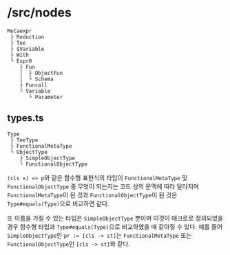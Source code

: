 # /src/nodes

```
Metaexpr
 ├ Reduction
 ├ Tee
 ├ $Variable
 ├ With
 └ Expr0
    ├ Fun
    │  ├ ObjectFun
    │  └ Schema
    ├ Funcall
    └ Variable
       └ Parameter
```

## types.ts

```
Type
 ├ TeeType
 ├ FunctionalMetaType
 └ ObjectType
    ├ SimpleObjectType
    └ FunctionalObjectType
```

`(cls x) => p`와 같은 함수형 표현식의 타입이 `FunctionalMetaType` 및 `FunctionalObjectType` 중 무엇이 되는지는 코드 상의 문맥에 따라 달라지며 `FunctionalMetaType`이 된 것과 `FunctionalObjectType`이 된 것은 `Type#equals(Type)`으로 비교하면 같다.

또 이름을 가질 수 있는 타입은 `SimpleObjectType` 뿐이며 이것이 매크로로 정의되었을 경우 함수형 타입과 `Type#equals(Type)`으로 비교하였을 때 같아질 수 있다. 예를 들어 `SimpleObjectType`인 `pr := [cls -> st]`는 `FunctionalMetaType` 또는 `FunctionalObjectType`인 `[cls -> st]`와 같다.

